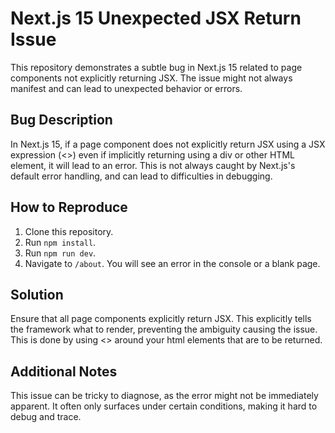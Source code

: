 # Next.js 15 Unexpected JSX Return Issue

This repository demonstrates a subtle bug in Next.js 15 related to page components not explicitly returning JSX.  The issue might not always manifest and can lead to unexpected behavior or errors.

## Bug Description

In Next.js 15, if a page component does not explicitly return JSX using a JSX expression (<>) even if implicitly returning using a div or other HTML element, it will lead to an error. This is not always caught by Next.js's default error handling, and can lead to difficulties in debugging. 

## How to Reproduce

1. Clone this repository.
2. Run `npm install`.
3. Run `npm run dev`.
4. Navigate to `/about`. You will see an error in the console or a blank page.

## Solution

Ensure that all page components explicitly return JSX. This explicitly tells the framework what to render, preventing the ambiguity causing the issue. This is done by using <> around your html elements that are to be returned.

## Additional Notes

This issue can be tricky to diagnose, as the error might not be immediately apparent. It often only surfaces under certain conditions, making it hard to debug and trace.
